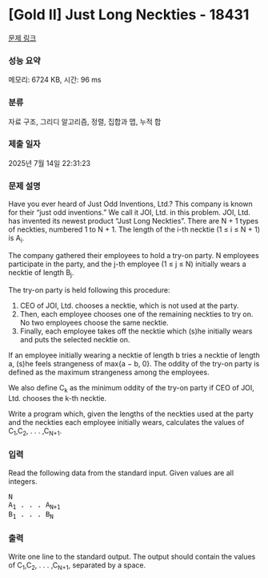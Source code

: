 # [Gold II] Just Long Neckties - 18431 

[문제 링크](https://www.acmicpc.net/problem/18431) 

### 성능 요약

메모리: 6724 KB, 시간: 96 ms

### 분류

자료 구조, 그리디 알고리즘, 정렬, 집합과 맵, 누적 합

### 제출 일자

2025년 7월 14일 22:31:23

### 문제 설명

<p>Have you ever heard of Just Odd Inventions, Ltd.? This company is known for their “just odd inventions.” We call it JOI, Ltd. in this problem. JOI, Ltd. has invented its newest product “Just Long Neckties”. There are N + 1 types of neckties, numbered 1 to N + 1. The length of the i-th necktie (1 ≤ i ≤ N + 1) is A<sub>i</sub>.</p>

<p>The company gathered their employees to hold a try-on party. N employees participate in the party, and the j-th employee (1 ≤ j ≤ N) initially wears a necktie of length B<sub>j</sub>.</p>

<p>The try-on party is held following this procedure:</p>

<ol>
	<li>CEO of JOI, Ltd. chooses a necktie, which is not used at the party.</li>
	<li>Then, each employee chooses one of the remaining neckties to try on. No two employees choose the same necktie.</li>
	<li>Finally, each employee takes off the necktie which (s)he initially wears and puts the selected necktie on.</li>
</ol>

<p>If an employee initially wearing a necktie of length b tries a necktie of length a, (s)he feels strangeness of max{a − b, 0}. The oddity of the try-on party is defined as the maximum strangeness among the employees.</p>

<p>We also define C<sub>k</sub> as the minimum oddity of the try-on party if CEO of JOI, Ltd. chooses the k-th necktie.</p>

<p>Write a program which, given the lengths of the neckties used at the party and the neckties each employee initially wears, calculates the values of C<sub>1</sub>,C<sub>2</sub>, . . . ,C<sub>N+1</sub>.</p>

### 입력 

 <p>Read the following data from the standard input. Given values are all integers.</p>

<pre>N
A<sub>1</sub> . . . A<sub>N+1</sub>
B<sub>1</sub> . . . B<sub>N</sub></pre>

### 출력 

 <p>Write one line to the standard output. The output should contain the values of C<sub>1</sub>,C<sub>2</sub>, . . . ,C<sub>N+1</sub>, separated by a space.</p>


